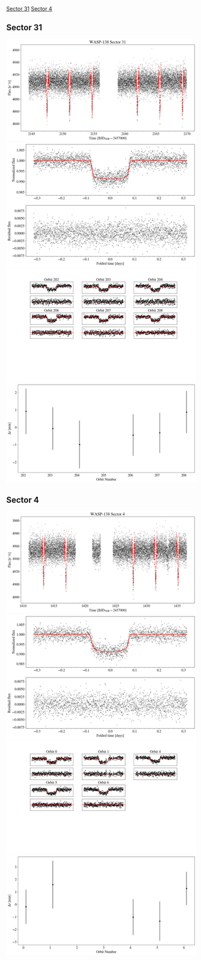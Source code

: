 [Sector 31](#sector31)
[Sector 4](#sector4)

<a name = "sector31"></a>
## Sector 31
![alt text](/tt/WASP-138_Sector_31/WASP-138_Sector_31_a_TimeSeries.png)
![alt text](/tt/WASP-138_Sector_31/WASP-138_Sector_31_b_FoldedLightCurve.png)
![alt text](/tt/WASP-138_Sector_31/WASP-138_Sector_31_b_IndividualTransitsWithFit.png)
![alt text](/tt/WASP-138_Sector_31/WASP-138_Sector_31_c_TimingResiduals.png)

<a name = "sector4"></a>
## Sector 4
![alt text](/tt/WASP-138_Sector_4/WASP-138_Sector_4_a_TimeSeries.png)
![alt text](/tt/WASP-138_Sector_4/WASP-138_Sector_4_b_FoldedLightCurve.png)
![alt text](/tt/WASP-138_Sector_4/WASP-138_Sector_4_b_IndividualTransitsWithFit.png)
![alt text](/tt/WASP-138_Sector_4/WASP-138_Sector_4_c_TimingResiduals.png)

